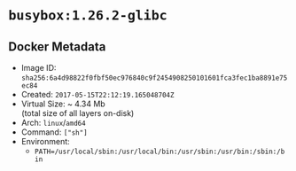 # `busybox:1.26.2-glibc`

## Docker Metadata

- Image ID: `sha256:6a4d98822f0fbf50ec976840c9f2454908250101601fca3fec1ba8891e75ec84`
- Created: `2017-05-15T22:12:19.165048704Z`
- Virtual Size: ~ 4.34 Mb  
  (total size of all layers on-disk)
- Arch: `linux`/`amd64`
- Command: `["sh"]`
- Environment:
  - `PATH=/usr/local/sbin:/usr/local/bin:/usr/sbin:/usr/bin:/sbin:/bin`
